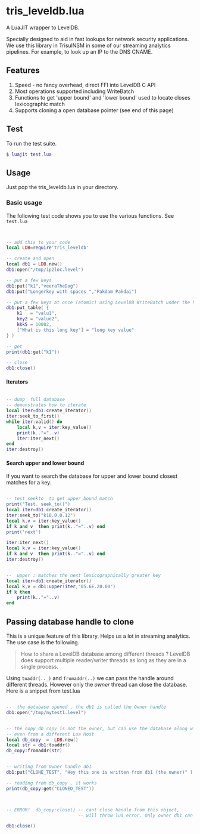 tris_leveldb.lua
==================

A LuaJIT wrapper to LevelDB. 

Specially designed to aid in fast lookups for network security applications.  We use this library in TrisulNSM in
some of our streaming analytics pipelines. For example,  to look up an IP to the DNS CNAME.


Features
--------

1. Speed - no fancy overhead, direct FFI into LevelDB C API
2. Most operations supported  including WriteBatch
3. Functions to get 'upper bound' and 'lower bound' used to locate closes lexicographic match 
4. Supports cloning a open database pointer (see end of this page) 


Test
------

To run the test suite.

````lua
$ luajit test.lua 
````

Usage
-------

Just pop the tris_leveldb.lua in your directory. 


### Basic usage


The following test code shows you to use the various functions. See `test.lua` 

````lua 


-- add this to your code 
local LDB=require'tris_leveldb'

-- create and open 
local db1 = LDB.new()
db1:open("/tmp/ip2loc.level")

-- put a few keys 
db1:put("k1","veeraTheDog")
db1:put("Longerkey with spaces ","Pakdam Pakdai")

-- put a few keys at once (atomic) using LevelDB WriteBatch under the hood
db1:put_table( {
	k1   = "valu1",
	key2 = "value2",
	kkk5 = 10002,
	["What is this long key"] = "long key value"
} )

-- get 
print(db1:get("k1"))

-- close 
db1:close() 

````

#### Iterators 

````lua 

-- dump  full database 
-- demonstrates how to iterate 
local iter=db1:create_iterator()
iter:seek_to_first()
while iter:valid() do 
	local k,v = iter:key_value()
	print(k.."="..v)
	iter:iter_next()
end 
iter:destroy()


````

#### Search upper and lower bound 


If you want to search the database for upper and lower bound closest matches for a key.

````lua

-- test seekto  to get upper_bound match 
print("Test. seek_to()")
local iter=db1:create_iterator()
iter:seek_to("k10.0.0.12")
local k,v = iter:key_value()
if k and v  then print(k.."="..v) end
print('next')

iter:iter_next()
local k,v = iter:key_value()
if k and v  then print(k.."="..v) end
iter:destroy()


--  upper : matches the next lexicographically greater key 
local iter=db1:create_iterator()
local k,v = db1:upper(iter,"05.6E.20.00")
if k then 
	print(k.."="..v)
end 

````


## Passing database handle to clone


This is a unique feature of this library. Helps us a lot in streaming analytics.  The use case is the following.


> How to share a LevelDB database among different threads ? LevelDB does support multiple reader/writer 
> threads as long as they are in a single process. 


Using `toaddr(.._)` and `fromaddr(..)`  we can pass the handle around different threads. However only the _owner_ thread can close the database. Here is a snippet from test.lua


```lua 

--  the database opened , the db1 is called the Owner handle 
db1:open("/tmp/mytest1.level")


-- the copy db_copy is not the owner, but can use the database along with the owner 
-- even from a different Lua Host 
local db_copy  =  LDB.new()
local str = db1:toaddr()
db_copy:fromaddr(str)


-- writing from Owner handle db1 
db1:put("CLONE_TEST", "Hey this one is written from db1 (the owner)" )

-- reading from db_copy , it works 
print(db_copy:get("CLONED_TEST"))



-- ERROR!  db_copy:close() -- cant close handle from this object, 
                           -- will throw lua error. Only owner db1 can close it  

db1:close() 

```

